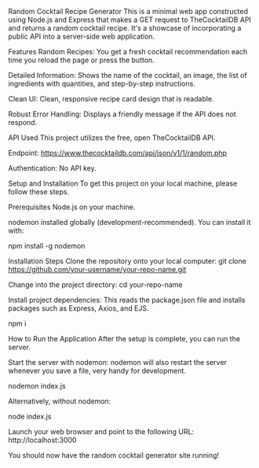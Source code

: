 Random Cocktail Recipe Generator
This is a minimal web app constructed using Node.js and Express that makes a GET request to TheCocktailDB API and returns a random cocktail recipe. It's a showcase of incorporating a public API into a server-side web application.

Features
Random Recipes: You get a fresh cocktail recommendation each time you reload the page or press the button.

Detailed Information: Shows the name of the cocktail, an image, the list of ingredients with quantities, and step-by-step instructions.

Clean UI: Clean, responsive recipe card design that is readable.

Robust Error Handling: Displays a friendly message if the API does not respond.

API Used
This project utilizes the free, open TheCocktailDB API.

Endpoint: https://www.thecocktaildb.com/api/json/v1/1/random.php

Authentication: No API key.

Setup and Installation
To get this project on your local machine, please follow these steps.

Prerequisites
Node.js on your machine.

nodemon installed globally (development-recommended). You can install it with:

npm install -g nodemon

Installation Steps
Clone the repository onto your local computer:
git clone https://github.com/your-username/your-repo-name.git

Change into the project directory:
cd your-repo-name

Install project dependencies:
This reads the package.json file and installs packages such as Express, Axios, and EJS.

npm i

How to Run the Application
After the setup is complete, you can run the server.

Start the server with nodemon:
nodemon will also restart the server whenever you save a file, very handy for development.

nodemon index.js

Alternatively, without nodemon:

node index.js

Launch your web browser and point to the following URL:
http://localhost:3000

You should now have the random cocktail generator site running!
